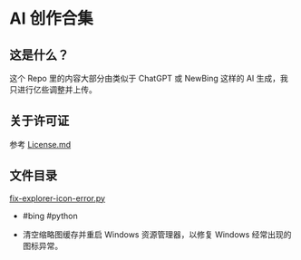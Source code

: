 # AI 创作合集

## 这是什么？

这个 Repo 里的内容大部分由类似于 ChatGPT 或 NewBing 这样的 AI 生成，我只进行亿些调整并上传。  

## 关于许可证

参考 [License.md](License.md)



## 文件目录

 [fix-explorer-icon-error.py](AI-Coding\fix-explorer-icon-error.py)   

- #bing #python

- 清空缩略图缓存并重启 Windows 资源管理器，以修复 Windows 经常出现的图标异常。



